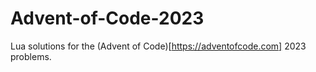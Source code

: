 # Advent-of-Code-2023
Lua solutions for the (Advent of Code)[https://adventofcode.com] 2023 problems.
